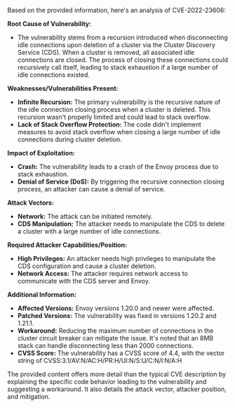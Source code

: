 Based on the provided information, here's an analysis of CVE-2022-23606:

**Root Cause of Vulnerability:**
- The vulnerability stems from a recursion introduced when disconnecting idle connections upon deletion of a cluster via the Cluster Discovery Service (CDS). When a cluster is removed, all associated idle connections are closed. The process of closing these connections could recursively call itself, leading to stack exhaustion if a large number of idle connections existed.

**Weaknesses/Vulnerabilities Present:**
- **Infinite Recursion:** The primary vulnerability is the recursive nature of the idle connection closing process when a cluster is deleted. This recursion wasn't properly limited and could lead to stack overflow.
- **Lack of Stack Overflow Protection:** The code didn't implement measures to avoid stack overflow when closing a large number of idle connections during cluster deletion.

**Impact of Exploitation:**
- **Crash:** The vulnerability leads to a crash of the Envoy process due to stack exhaustion.
- **Denial of Service (DoS):** By triggering the recursive connection closing process, an attacker can cause a denial of service.

**Attack Vectors:**
- **Network:** The attack can be initiated remotely.
- **CDS Manipulation:** The attacker needs to manipulate the CDS to delete a cluster with a large number of idle connections.

**Required Attacker Capabilities/Position:**
- **High Privileges:** An attacker needs high privileges to manipulate the CDS configuration and cause a cluster deletion.
- **Network Access:** The attacker requires network access to communicate with the CDS server and Envoy.

**Additional Information:**
- **Affected Versions:** Envoy versions 1.20.0 and newer were affected.
- **Patched Versions:** The vulnerability was fixed in versions 1.20.2 and 1.21.1.
- **Workaround:** Reducing the maximum number of connections in the cluster circuit breaker can mitigate the issue. It's noted that an 8MB stack can handle disconnecting less than 2000 connections.
- **CVSS Score:** The vulnerability has a CVSS score of 4.4, with the vector string of  CVSS:3.1/AV:N/AC:H/PR:H/UI:N/S:U/C:N/I:N/A:H

The provided content offers more detail than the typical CVE description by explaining the specific code behavior leading to the vulnerability and suggesting a workaround. It also details the attack vector, attacker position, and mitigation.